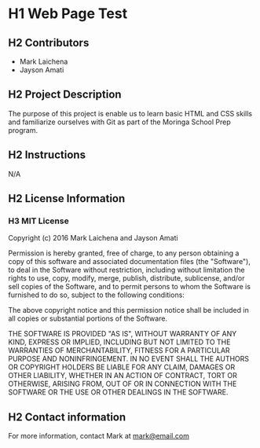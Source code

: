 # H1 Web Page Test

## H2 Contributors
* Mark Laichena
* Jayson Amati

## H2 Project Description
The purpose of this project is enable us to learn basic HTML and CSS skills and familiarize ourselves with Git as part of the Moringa School Prep program.

## H2 Instructions
N/A

## H2 License Information
### H3 MIT License

Copyright (c) 2016 Mark Laichena and Jayson Amati

Permission is hereby granted, free of charge, to any person obtaining a copy
of this software and associated documentation files (the "Software"), to deal
in the Software without restriction, including without limitation the rights
to use, copy, modify, merge, publish, distribute, sublicense, and/or sell
copies of the Software, and to permit persons to whom the Software is
furnished to do so, subject to the following conditions:

The above copyright notice and this permission notice shall be included in all
copies or substantial portions of the Software.

THE SOFTWARE IS PROVIDED "AS IS", WITHOUT WARRANTY OF ANY KIND, EXPRESS OR
IMPLIED, INCLUDING BUT NOT LIMITED TO THE WARRANTIES OF MERCHANTABILITY,
FITNESS FOR A PARTICULAR PURPOSE AND NONINFRINGEMENT. IN NO EVENT SHALL THE
AUTHORS OR COPYRIGHT HOLDERS BE LIABLE FOR ANY CLAIM, DAMAGES OR OTHER
LIABILITY, WHETHER IN AN ACTION OF CONTRACT, TORT OR OTHERWISE, ARISING FROM,
OUT OF OR IN CONNECTION WITH THE SOFTWARE OR THE USE OR OTHER DEALINGS IN THE
SOFTWARE.

## H2 Contact information
For more information, contact Mark at mark@email.com 
